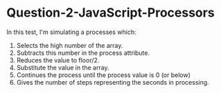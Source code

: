 # Question-2-JavaScript-Processors

In this test, I'm simulating a processes which:

1. Selects the high number of the array.
2. Subtracts this number in the process attribute.
3. Reduces the value to floor/2.
4. Substitute the value in the array.
5. Continues the process until the process value is 0 (or below)
6. Gives the number of steps representing the seconds in processing.
